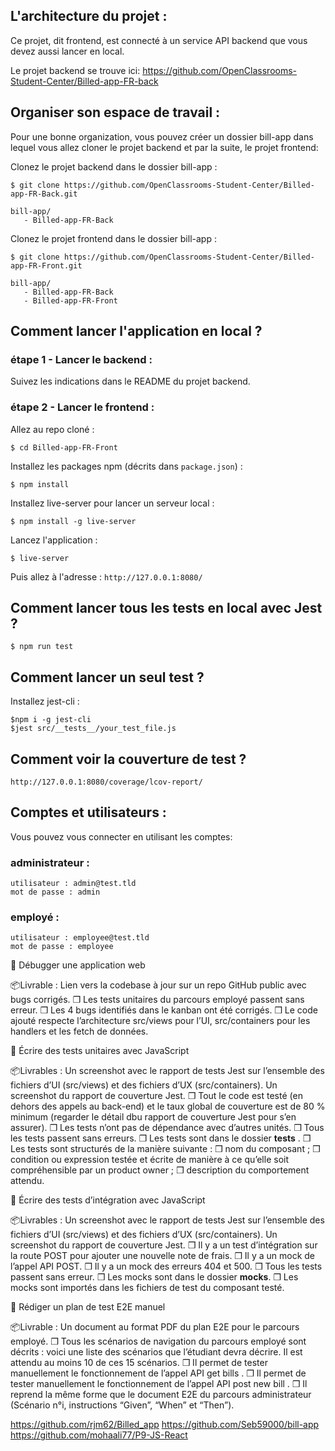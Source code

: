 ## L'architecture du projet :

Ce projet, dit frontend, est connecté à un service API backend que vous devez aussi lancer en local.

Le projet backend se trouve ici: https://github.com/OpenClassrooms-Student-Center/Billed-app-FR-back

## Organiser son espace de travail :

Pour une bonne organization, vous pouvez créer un dossier bill-app dans lequel vous allez cloner le projet backend et par la suite, le projet frontend:

Clonez le projet backend dans le dossier bill-app :

```
$ git clone https://github.com/OpenClassrooms-Student-Center/Billed-app-FR-Back.git
```

```
bill-app/
   - Billed-app-FR-Back
```

Clonez le projet frontend dans le dossier bill-app :

```
$ git clone https://github.com/OpenClassrooms-Student-Center/Billed-app-FR-Front.git
```

```
bill-app/
   - Billed-app-FR-Back
   - Billed-app-FR-Front
```

## Comment lancer l'application en local ?

### étape 1 - Lancer le backend :

Suivez les indications dans le README du projet backend.

### étape 2 - Lancer le frontend :

Allez au repo cloné :

```
$ cd Billed-app-FR-Front
```

Installez les packages npm (décrits dans `package.json`) :

```
$ npm install
```

Installez live-server pour lancer un serveur local :

```
$ npm install -g live-server
```

Lancez l'application :

```
$ live-server
```

Puis allez à l'adresse : `http://127.0.0.1:8080/`

## Comment lancer tous les tests en local avec Jest ?

```
$ npm run test
```

## Comment lancer un seul test ?

Installez jest-cli :

```
$npm i -g jest-cli
$jest src/__tests__/your_test_file.js
```

## Comment voir la couverture de test ?

`http://127.0.0.1:8080/coverage/lcov-report/`

## Comptes et utilisateurs :

Vous pouvez vous connecter en utilisant les comptes:

### administrateur :

```
utilisateur : admin@test.tld
mot de passe : admin
```

### employé :

```
utilisateur : employee@test.tld
mot de passe : employee
```

🎯 Débugger une application web

📦Livrable : Lien vers la codebase à jour sur un repo GitHub public avec bugs corrigés.
❒ Les tests unitaires du parcours employé passent sans erreur.
❒ Les 4 bugs identifiés dans le kanban ont été corrigés.
❒ Le code ajouté respecte l’architecture src/views pour l’UI, src/containers pour les handlers et les fetch de données.

🎯 Écrire des tests unitaires avec JavaScript

📦Livrables :
Un screenshot avec le rapport de tests Jest sur l’ensemble des fichiers d’UI (src/views) et des fichiers d’UX (src/containers).
Un screenshot du rapport de couverture Jest.
❒ Tout le code est testé (en dehors des appels au back-end) et le taux global de couverture est de 80 % minimum (regarder le détail dbu rapport de couverture Jest pour s’en assurer).
❒ Les tests n’ont pas de dépendance avec d’autres unités.
❒ Tous les tests passent sans erreurs.
❒ Les tests sont dans le dossier **tests** .
❒ Les tests sont structurés de la manière suivante :
❒ nom du composant ;
❒ condition ou expression testée et écrite de manière à ce qu’elle soit compréhensible par un product owner ;
❒ description du comportement attendu.

🎯 Écrire des tests d’intégration avec JavaScript

📦Livrables :
Un screenshot avec le rapport de tests Jest sur l’ensemble des fichiers d’UI (src/views) et des fichiers d’UX (src/containers).
Un screenshot du rapport de couverture Jest.
❒ Il y a un test d’intégration sur la route POST pour ajouter une nouvelle note de frais.
❒ Il y a un mock de l’appel API POST.
❒ Il y a un mock des erreurs 404 et 500.
❒ Tous les tests passent sans erreur.
❒ Les mocks sont dans le dossier **mocks**.
❒ Les mocks sont importés dans les fichiers de test du composant testé.

🎯 Rédiger un plan de test E2E manuel

📦Livrable : Un document au format PDF du plan E2E pour le parcours employé.
❒ Tous les scénarios de navigation du parcours employé sont décrits : voici une liste des scénarios que l’étudiant devra décrire. Il est attendu au moins 10 de ces 15 scénarios.
❒ Il permet de tester manuellement le fonctionnement de l’appel API get bills .
❒ Il permet de tester manuellement le fonctionnement de l’appel API post new bill .
❒ Il reprend la même forme que le document E2E du parcours administrateur (Scénario n°i, instructions “Given”, “When” et “Then”).


https://github.com/rjm62/Billed_app
https://github.com/Seb59000/bill-app
https://github.com/mohaali77/P9-JS-React